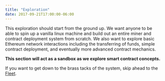 ```yaml
---
title: "Exploration"
date: 2017-09-21T17:00:00-06:00
---
```


This exploration should start from the ground up. We want anyone to be able to spin up a vanilla linux machine and build out an entire miner and contract deployment system from scratch. We also want to explore basic Ethereum network interactions including the transferring of funds, simple contract deployment, and eventually more advanced contract mechanics.

**This section will act as a sandbox as we explore smart contract concepts.**

If you want to get down to the brass tacks of the system, skip ahead to the [Fleet](/fleet/).

